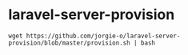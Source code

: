 # laravel-server-provision

    wget https://github.com/jorgie-o/laravel-server-provision/blob/master/provision.sh | bash
